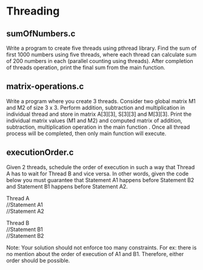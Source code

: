 # Threading

## sumOfNumbers.c

Write a program to create five threads using pthread library. Find the sum of first 1000 numbers using five threads, where each thread can calculate sum of 200 numbers in each (parallel counting using threads). After completion of threads operation,  print the final sum from the main function.

## matrix-operations.c

Write a program where you create 3 threads. Consider two global matrix M1 and M2 of size 3 x 3. Perform addition, subtraction and multiplication in individual thread and store in matrix A[3][3], S[3][3] and M[3][3]. Print the individual matrix values (M1 and M2) and computed matrix of addition, subtraction, multiplication operation in the main function . Once all thread process will be completed, then only main function will execute.

## executionOrder.c

Given 2 threads, schedule the order of execution in such a way that Thread A has to wait for Thread B and vice versa. In other words, given the code below you must guarantee that Statement A1 happens before Statement B2 and Statement B1 happens before Statement A2. 

Thread A  
//Statement A1  
//Statement A2  

Thread B  
//Statement B1  
//Statement B2  

Note: Your solution should not enforce too many constraints. For ex: there is no mention about the order of execution of A1 and B1. Therefore, either order should be possible.